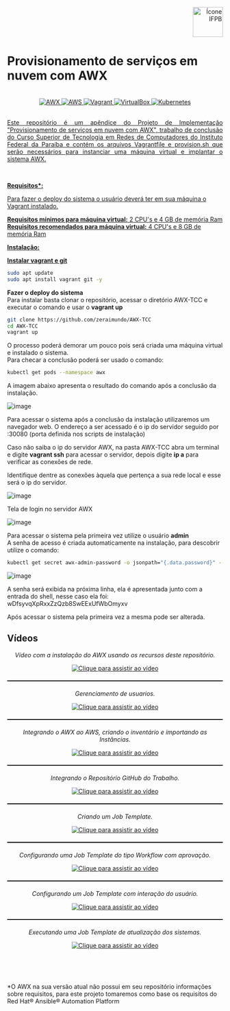 <div align="right">
  <img src="https://www.ifpb.edu.br/en/imagens/logotipos/ifpb.png" alt="Ícone IFPB" width="70">
</div>

# Provisionamento de serviços em nuvem com AWX
<br>
<div align="center">
<a href="https://github.com/ansible/awx"><img alt="AWX" src="https://img.shields.io/badge/AWX-%23EE0000.svg?logo=Ansible-Tower&logoColor=white">
<a href="https://aws.amazon.com/pt/"><img alt="AWS" src="https://img.shields.io/badge/AWS-%23FF9900.svg?logo=amazon-aws&logoColor=white">
<a href="https://www.vagrantup.com/downloads"><img alt="Vagrant" src="https://img.shields.io/badge/Vagrant-%231563FF.svg?logo=vagrant&logoColor=white"> <a href="https://www.virtualbox.org/wiki/Downloads"><img alt="VirtualBox" src="https://img.shields.io/badge/VirtualBox-%23323330.svg?logo=virtualbox&logoColor=white"> <a href="https://kubernetes.io/pt-br/"><img alt="Kubernetes" src="https://img.shields.io/badge/Kubernetes-%23326CE5.svg?logo=kubernetes&logoColor=white">
</div>
<br>
<p style="text-align:justify">Este repositório é um apêndice do Projeto de Implementação "Provisionamento de serviços em nuvem com AWX", trabalho de conclusão do Curso Superior de Tecnologia em Redes de Computadores do Instituto Federal da Paraíba e contém os arquivos Vagrantfile e provision.sh que serão necessários para instanciar uma máquina virtual e implantar o sistema AWX.</p><br>

<b>Requisitos*:</b>

Para fazer o deploy do sistema o usuário deverá ter em sua máquina o Vagrant instalado.

<b>Requisitos mínimos para máquina virtual:</b> 2 CPU's e 4 GB de memória Ram<br>
<b>Requisitos recomendados para máquina virtual:</b> 4 CPU's e 8 GB de memória Ram

<b>Instalação:</b>

<b>Instalar vagrant e git</b><br>
```bash
sudo apt update
sudo apt install vagrant git -y
```

<b>Fazer o deploy do sistema</b><br>
Para instalar basta clonar o repositório, acessar o diretório AWX-TCC e executar o comando  e usar o <b>vagrant up</b><br>

```bash
git clone https://github.com/zeraimundo/AWX-TCC
cd AWX-TCC
vagrant up
```

O processo poderá demorar um pouco pois será criada uma máquina virtual e instalado o sistema.<br>Para checar a conclusão poderá ser usado o comando: 

```bash
kubectl get pods --namespace awx
```
A imagem abaixo apresenta o resultado do comando após a conclusão da instalação.

![image](https://user-images.githubusercontent.com/82219488/234564735-22cde0d4-c78e-4dd5-bf96-9b64268473b6.png)

Para acessar o sistema após a conclusão da instalação utilizaremos um navegador web. O endereço a ser acessado é o ip do servidor seguido por :30080 (porta definida nos scripts de instalação)

Caso não saiba o ip do servidor AWX, na pasta AWX-TCC abra um terminal e digite <b>vagrant ssh</b> para acessar o servidor, depois digite <b>ip a</b> para verificar as conexões de rede.<p>Identifique dentre as conexões àquela que pertença a sua rede local e esse será o ip do servidor.

![image](https://user-images.githubusercontent.com/82219488/234567766-9ea6fef4-7828-4856-ba38-ab9b317b2064.png)

Tela de login no servidor AWX

![image](https://user-images.githubusercontent.com/82219488/234565959-127a7d8f-bac2-488d-8d23-77f79d942fda.png)

  Para acessar o sistema pela primeira vez utilize o usuário <b>admin</b><br>A senha de acesso é criada automaticamente na instalação, para descobrir utilize o comando:
  
  ```bash
  kubectl get secret awx-admin-password -o jsonpath="{.data.password}" --namespace awx | base64 --decode
  ```
  
  ![image](https://user-images.githubusercontent.com/82219488/234569462-af8bb59a-9d4a-4556-b140-27e6a29e3752.png)

A senha será exibida na próxima linha, ela é apresentada junto com a entrada do shell, nesse caso ela foi: wDfsyvqXpRxxZzQzb8SwEExUfWbOmyxv
  
  Após acessar o sistema pela primeira vez a mesma pode ser alterada.

## Vídeos

<p align="center"><em>Vídeo com a instalação do AWX usando os recursos deste repositório.</em></p>

<p align="center">
  <a href="https://youtu.be/T58DE2BV9Hc">
    <img src="https://img.youtube.com/vi/T58DE2BV9Hc/0.jpg" alt="Clique para assistir ao vídeo">
  </a>
</p>

<hr style="border: none; height: 2px; background-color: #000; margin: 20px 0;">

<p align="center"><em>Gerenciamento de usuarios.</em></p>

<p align="center">
  <a href="https://youtu.be/GfWZf3srGdI">
    <img src="https://img.youtube.com/vi/GfWZf3srGdI/0.jpg" alt="Clique para assistir ao vídeo">
  </a>
</p>

<hr style="border: none; height: 2px; background-color: #000; margin: 20px 0;">

<p align="center"><em>Integrando o AWX ao AWS, criando o inventário e importando as Instâncias.</em></p>

<p align="center">
  <a href="https://www.youtube.com/watch?v=x9W9KWJKKS0">
    <img src="https://img.youtube.com/vi/x9W9KWJKKS0/0.jpg" alt="Clique para assistir ao vídeo">
  </a>
</p>


<hr style="border: none; height: 2px; background-color: #000; margin: 20px 0;">

<p align="center"><em>Integrando o Repositório GitHub do Trabalho.</em></p>

<p align="center">
  <a href="https://youtu.be/R2nn_FQ-1KI">
    <img src="https://img.youtube.com/vi/R2nn_FQ-1KI/0.jpg" alt="Clique para assistir ao vídeo">
  </a>
</p>

<hr style="border: none; height: 2px; background-color: #000; margin: 20px 0;">

<p align="center"><em>Criando um Job Template.</em></p>

<p align="center">
  <a href="https://youtu.be/wrKW72sX2T4">
    <img src="https://img.youtube.com/vi/wrKW72sX2T4/0.jpg" alt="Clique para assistir ao vídeo">
  </a>
</p>

<hr style="border: none; height: 2px; background-color: #000; margin: 20px 0;">

<p align="center"><em>Configurando uma Job Template do tipo Workflow com aprovação.</em></p>

<p align="center">
  <a href="https://youtu.be/tND4eYmdIWM">
    <img src="https://img.youtube.com/vi/tND4eYmdIWM/0.jpg" alt="Clique para assistir ao vídeo">
  </a>
</p>

<hr style="border: none; height: 2px; background-color: #000; margin: 20px 0;">

<p align="center"><em>Configurando um Job Template com interação do usuário.</em></p>

<p align="center">
  <a href="https://youtu.be/r0Lf5yz6Gx4">
    <img src="https://img.youtube.com/vi/r0Lf5yz6Gx4/0.jpg" alt="Clique para assistir ao vídeo">
  </a>
</p>

<hr style="border: none; height: 2px; background-color: #000; margin: 20px 0;">

<p align="center"><em>Executando uma Job Template de atualização dos sistemas.</em></p>

<p align="center">
  <a href="https://youtu.be/WZElJ8phS1U">
    <img src="https://img.youtube.com/vi/WZElJ8phS1U/0.jpg" alt="Clique para assistir ao vídeo">
  </a>
</p>

<br>
<br>

<br>

*O AWX na sua versão atual não possui em seu repositório informações sobre requisitos, para este projeto tomaremos como base os requisitos do Red Hat® Ansible® Automation Platform
